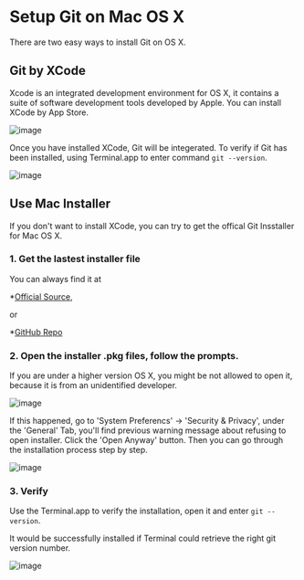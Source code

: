 # Setup Git on Mac OS X

There are two easy ways to install Git on OS X. 

## Git by XCode 
Xcode is an integrated development environment for OS X, it contains a suite of software development tools developed by Apple. You can install XCode by App Store. 

![image](https://github.com/CCSU-CS417F17/cs417-505f17hw1-wYaobiz/blob/CompanyModel/screenshot/macosxSetup/2.png)

Once you have installed XCode, Git will be integerated. 
To verify if Git has been installed, using Terminal.app to enter command ```git --version```. 

![image](https://github.com/CCSU-CS417F17/cs417-505f17hw1-wYaobiz/blob/CompanyModel/screenshot/macosxSetup/1.png)

## Use Mac Installer 
If you don't want to install XCode, you can try to get the offical Git Insstaller for Mac OS X. 

### 1. Get the lastest installer file
You can always find it at

*[Official Source](https://sourceforge.net/projects/git-osx-installer/files/), 

or  

*[GitHub Repo](https://github.com/timcharper/git_osx_installer)

### 2. Open the installer .pkg files, follow the prompts. 
If you are under a higher version OS X, you might be not allowed to open it, because it is from an unidentified developer.

![image](https://github.com/CCSU-CS417F17/cs417-505f17hw1-wYaobiz/blob/CompanyModel/screenshot/macosxSetup/3.png)

If this happened, go to 'System Preferencs' -> 'Security & Privacy', under the 'General' Tab, you'll find previous warning message about refusing to open installer. Click the 'Open Anyway' button. Then you can go through the installation process step by step. 

![image](https://github.com/CCSU-CS417F17/cs417-505f17hw1-wYaobiz/blob/CompanyModel/screenshot/macosxSetup/4.png)

### 3. Verify
Use the Terminal.app to verify the installation, open it and enter ```git --version```.

It would be successfully installed if Terminal could retrieve the right git version number. 

![image](https://github.com/CCSU-CS417F17/cs417-505f17hw1-wYaobiz/blob/CompanyModel/screenshot/macosxSetup/5.png)

    

